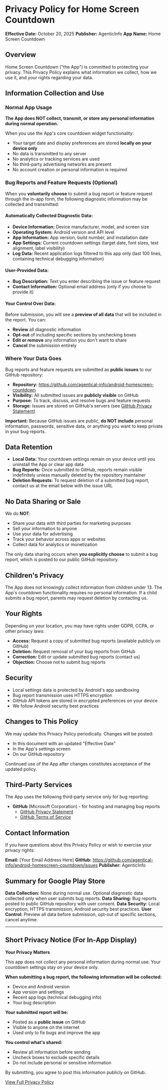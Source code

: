 # Privacy Policy for Home Screen Countdown

**Effective Date:** October 20, 2025
**Publisher:** AgenticInfo
**App Name:** Home Screen Countdown

## Overview

Home Screen Countdown ("the App") is committed to protecting your privacy. This Privacy Policy explains what information we collect, how we use it, and your rights regarding your data.

## Information Collection and Use

### Normal App Usage

**The App does NOT collect, transmit, or store any personal information during normal operation.**

When you use the App's core countdown widget functionality:
- Your target date and display preferences are stored **locally on your device only**
- No data is transmitted to any server
- No analytics or tracking services are used
- No third-party advertising networks are present
- No account creation or personal information is required

### Bug Reports and Feature Requests (Optional)

When you **voluntarily choose** to submit a bug report or feature request through the in-app form, the following diagnostic information may be collected and transmitted:

#### Automatically Collected Diagnostic Data:
- **Device Information:** Device manufacturer, model, and screen size
- **Operating System:** Android version and API level
- **App Information:** App version, build number, and installation date
- **App Settings:** Current countdown settings (target date, font sizes, text alignment, label visibility)
- **Log Data:** Recent application logs filtered to this app only (last 100 lines, containing technical debugging information)

#### User-Provided Data:
- **Bug Description:** Text you enter describing the issue or feature request
- **Contact Information:** Optional email address (only if you choose to provide it)

#### Your Control Over Data:
Before submission, you will see a **preview of all data** that will be included in the report. You can:
- **Review** all diagnostic information
- **Opt-out** of including specific sections by unchecking boxes
- **Edit or remove** any information you don't want to share
- **Cancel** the submission entirely

### Where Your Data Goes

Bug reports and feature requests are submitted as **public issues** to our GitHub repository:
- **Repository:** https://github.com/agentical-info/android-homescreen-countdown
- **Visibility:** All submitted issues are **publicly visible** on GitHub
- **Purpose:** To track, discuss, and resolve bugs and feature requests
- **Storage:** Issues are stored on GitHub's servers (see [GitHub Privacy Statement](https://docs.github.com/en/site-policy/privacy-policies/github-privacy-statement))

**Important:** Because GitHub issues are public, **do NOT include** personal information, passwords, sensitive data, or anything you want to keep private in your bug reports.

## Data Retention

- **Local Data:** Your countdown settings remain on your device until you uninstall the App or clear app data
- **Bug Reports:** Once submitted to GitHub, reports remain visible indefinitely unless manually deleted by the repository maintainer
- **Deletion Requests:** To request deletion of a submitted bug report, contact us at the email below with the issue URL

## No Data Sharing or Sale

We do **NOT**:
- Share your data with third parties for marketing purposes
- Sell your information to anyone
- Use your data for advertising
- Track your behavior across apps or websites
- Collect data for analytics or monetization

The only data sharing occurs when **you explicitly choose** to submit a bug report, which is posted to our public GitHub repository.

## Children's Privacy

The App does not knowingly collect information from children under 13. The App's countdown functionality requires no personal information. If a child submits a bug report, parents may request deletion by contacting us.

## Your Rights

Depending on your location, you may have rights under GDPR, CCPA, or other privacy laws:
- **Access:** Request a copy of submitted bug reports (available publicly on GitHub)
- **Deletion:** Request removal of your bug reports from GitHub
- **Correction:** Edit or update submitted bug reports (contact us)
- **Objection:** Choose not to submit bug reports

## Security

- Local settings data is protected by Android's app sandboxing
- Bug report transmission uses HTTPS encryption
- GitHub API tokens are stored in encrypted preferences on your device
- We follow Android security best practices

## Changes to This Policy

We may update this Privacy Policy periodically. Changes will be posted:
- In this document with an updated "Effective Date"
- In the App's settings screen
- On our GitHub repository

Continued use of the App after changes constitutes acceptance of the updated policy.

## Third-Party Services

The App uses the following third-party service only for bug reporting:
- **GitHub** (Microsoft Corporation) - for hosting and managing bug reports
  - [GitHub Privacy Statement](https://docs.github.com/en/site-policy/privacy-policies/github-privacy-statement)
  - [GitHub Terms of Service](https://docs.github.com/en/site-policy/github-terms/github-terms-of-service)

## Contact Information

If you have questions about this Privacy Policy or wish to exercise your privacy rights:

**Email:** [Your Email Address Here]
**GitHub:** https://github.com/agentical-info/android-homescreen-countdown/issues
**Publisher:** AgenticInfo

## Summary for Google Play Store

**Data Collection:** None during normal use. Optional diagnostic data collected only when user submits bug reports.
**Data Sharing:** Bug reports posted to public GitHub repository with user consent.
**Data Security:** Local encryption, HTTPS transmission, Android security best practices.
**User Control:** Preview all data before submission, opt-out of specific sections, cancel anytime.

---

## Short Privacy Notice (For In-App Display)

**Your Privacy Matters**

This app does not collect any personal information during normal use. Your countdown settings stay on your device only.

**When submitting a bug report, the following information will be collected:**
- Device and Android version
- App version and settings
- Recent app logs (technical debugging info)
- Your bug description

**Your submitted report will be:**
- Posted as a **public issue** on GitHub
- Visible to anyone on the internet
- Used only to fix bugs and improve the app

**You control what's shared:**
- Review all information before sending
- Uncheck boxes to exclude specific details
- Do not include personal or sensitive information

By submitting, you agree to post this information publicly on GitHub.

[View Full Privacy Policy](https://github.com/agentical-info/android-homescreen-countdown/blob/main/PRIVACY_POLICY.md)
